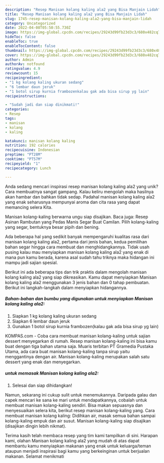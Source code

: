 ```yaml
---
description: "Resep Manisan kolang kaling ala2 yang Bisa Manjain Lidah"
title: "Resep Manisan kolang kaling ala2 yang Bisa Manjain Lidah"
slug: 1745-resep-manisan-kolang-kaling-ala2-yang-bisa-manjain-lidah
category: Uncategorized
date: 2022-04-08T05:50:55.730Z
image: https://img-global.cpcdn.com/recipes/29243d99fb23d3c3/680x482cq70/manisan-kolang-kaling-ala2-foto-resep-utama.jpg
hideToc: false
enableToc: true
enableTocContent: false
thumbnail: https://img-global.cpcdn.com/recipes/29243d99fb23d3c3/680x482cq70/manisan-kolang-kaling-ala2-foto-resep-utama.jpg
cover: https://img-global.cpcdn.com/recipes/29243d99fb23d3c3/680x482cq70/manisan-kolang-kaling-ala2-foto-resep-utama.jpg
author: Admin
authorAv: notfound
ratingvalue: 4.9
reviewcount: 15
recipeingredient:
- "1 kg kolang kaling ukuran sedang"
- "6 lembar daun jeruk"
- "1 botol sirup kurnia frambozenkalau gak ada bisa sirup yg lain"
recipeinstructions:

- "Sudah jadi dan siap dinikmati!"
categories:
- Resep
tags:
- manisan
- kolang
- kaling

katakunci: manisan kolang kaling 
nutrition: 192 calories
recipecuisine: Indonesian
preptime: "PT28M"
cooktime: "PT57M"
recipeyield: "1"
recipecategory: Lunch

---
```





Anda sedang mencari inspirasi resep manisan kolang kaling ala2 yang unik? Cara membuatnya sangat gampang. Kalau keliru mengolah maka hasilnya akan hambar dan bahkan tidak sedap. Padahal manisan kolang kaling ala2 yang enak seharusnya mempunyai aroma dan cita rasa yang dapat memancing selera Kita.





Manisan kolang-kaling berwarna ungu siap disajikan. Baca juga: Resep Asinan Rambutan yang Pedas Manis Segar Buat Camilan. Pilih kolang-kaling yang segar, bentuknya besar pipih dan bening.

Ada beberapa hal yang sedikit banyak mempengaruhi kualitas rasa dari manisan kolang kaling ala2, pertama dari jenis bahan, kedua pemilihan bahan segar hingga cara membuat dan menghidangkannya. Tidak usah pusing kalau mau menyiapkan manisan kolang kaling ala2 yang enak di mana pun kamu berada, karena asal sudah tahu triknya maka hidangan ini mampu jadi sajian spesial.






Berikut ini ada beberapa tips dan trik praktis dalam mengolah manisan kolang kaling ala2 yang siap dikreasikan. Kamu dapat menyiapkan Manisan kolang kaling ala2 menggunakan 3 jenis bahan dan 0 tahap pembuatan. Berikut ini langkah-langkah dalam menyiapkan hidangannya.

<!--inarticleads1-->

##### Bahan-bahan dan bumbu yang digunakan untuk menyiapkan Manisan kolang kaling ala2:

1. Siapkan 1 kg kolang kaling ukuran sedang
1. Siapkan 6 lembar daun jeruk
1. Gunakan 1 botol sirup kurnia frambozen(kalau gak ada bisa sirup yg lain)


KOMPAS.com - Coba cara membuat manisan kolang-kaling untuk sajian dessert menyegarkan di rumah. Resep manisan kolang-kaling ini bisa kamu buat dengan tiga bahan utama saja. Muaris terbitan PT Gramedia Pustaka Utama, ada cara buat manisan kolang-kaling tanpa sirup yaitu menggantinya dengan air. Manisan kolang-kaling merupakan salah satu dessert yang enak dan menyegarkan. 

<!--inarticleads2-->

#####  untuk memasak Manisan kolang kaling ala2:


1. Selesai dan siap dihidangkan!

Namun, sekarang ini cukup sulit untuk menemukannya. Daripada galau dan capek mencari ke sana ke mari untuk mendapatkannya, cobalah untuk membuat manisan kolang-kaling sendiri. Bisa makan sepuasnya dan menyesuaikan selera kita, berikut resep manisan kolang-kaling yang. Cara membuat manisan kolang kaling: Didihkan air, masak semua bahan sampai kolang-kaling empuk dan air susut. Manisan kolang-kaling siap disajikan (disajikan dingin lebih nikmat). 

Terima kasih telah membaca resep yang tim kami tampilkan di sini. Harapan kami, olahan Manisan kolang kaling ala2 yang mudah di atas dapat membantu kamu menyiapkan makanan yang enak untuk keluarga/teman ataupun menjadi inspirasi bagi kamu yang berkeinginan untuk berjualan makanan. Selamat menikmati
